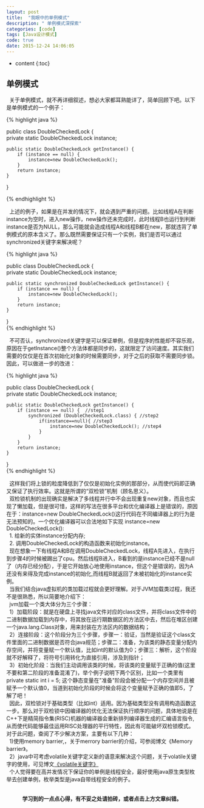 ```yaml
---
layout: post
title:  "我眼中的单例模式"
description: " 单例模式深探索"
categories: [code]
tags: [Java设计模式]
code: true
date: 2015-12-24 14:06:05
---
```


* content
{:toc}


## 单例模式
  &nbsp;&nbsp;关于单例模式，就不再详细叙述，想必大家都耳熟能详了，简单回顾下吧。以下是单例模式的一个例子：

{% highlight java %}  

public class DoubleCheckedLock {  
    private static DoubleCheckedLock instance;    

    public static DoubleCheckedLock getInstance() {    
        if (instance == null) {    
            instance=new DoubleCheckedLock();  
        }    
        return instance;    
    }    
}

{% endhighlight %}  
 
  &nbsp;&nbsp;上述的例子，如果是在并发的情况下，就会遇到严重的问题。比如线程A在判断instance为空时，进入new操作，new操作还未完成时，此时线程B也运行到判断instance是否为NULL，那么可能就会造成线程A和线程B都在new，那就违背了单例模式的原本含义了。那么既然需要保证只有一个实例，我们是否可以通过synchronized关键字来解决呢？

{% highlight java %}

public class DoubleCheckedLock {  
    private static DoubleCheckedLock instance;    
        
    public static synchronized DoubleCheckedLock getInstance() {    
        if (instance == null) {    
            instance=new DoubleCheckedLock();  
        }    
        return instance;    
    }    
}  
{% endhighlight %} 

  &nbsp;&nbsp;不可否认，synchronized关键字是可以保证单例，但是程序的性能却不容乐观，原因在于getInstance()整个方法体都是同步的，这就限定了访问速度。其实我们需要的仅仅是在首次初始化对象的时候需要同步，对于之后的获取不需要同步锁。因此，可以做进一步的改进：

{% highlight java %}

public class DoubleCheckedLock {  
    private static DoubleCheckedLock instance;    

    public static DoubleCheckedLock getInstance() {    
        if (instance == null) {  //step1  
            synchronized (DoubleCheckedLock.class) { //step2  
                if(instance==null){ //step3  
                    instance=new DoubleCheckedLock(); //step4  
                }  
            }  
        }    
        return instance;    
    }    
}  
{% endhighlight %}

  &nbsp;&nbsp;这样我们将上锁的粒度降低到了仅仅是初始化实例的那部分，从而使代码即正确又保证了执行效率。这就是所谓的“双检锁”机制（顾名思义）。<br/>
  &nbsp;&nbsp;双检锁机制的出现确实是解决了多线程并行中不会出现重复new对象，而且也实现了懒加载，但是很可惜，这样的写法在很多平台和优化编译器上是错误的，原因在于：instance=new DoubleCheckedLock()这行代码在不同编译器上的行为是无法预知的。一个优化编译器可以合法地如下实现 instance=new DoubleCheckedLock():<br/>
  &nbsp;&nbsp;1. 给新的实体instance分配内存;<br/>
  &nbsp;&nbsp;2. 调用DoubleCheckedLock的构造函数来初始化instance。<br/>
  &nbsp;&nbsp;现在想象一下有线程A和B在调用DoubleCheckedLock，线程A先进入，在执行到步骤4的时候被踢出了cpu。然后线程B进入，B看到的是instance已经不是null了（内存已经分配），于是它开始放心地使用instance，但这个是错误的，因为A还没有来得及完成instance的初始化,而线程B就返回了未被初始化的instance实例。<br/>
  &nbsp;&nbsp;当我们结合java虚拟机的类加载过程就会更好理解。对于JVM加载类过程，我还不是很熟悉，所以简要地介绍下：<br/>
  &nbsp;&nbsp;jvm加载一个类大体分为三个步骤：<br/>
  &nbsp;&nbsp;1）加载阶段：就是在硬盘上寻找java文件对应的class文件，并将class文件中的二进制数据加载到内存中，将其放在运行期数据区的方法区中去，然后在堆区创建一个java.lang.Class对象，用来封装在方法区内的数据结构；<br/>
  &nbsp;&nbsp;2）连接阶段：这个阶段分为三个步骤，步骤一：验证，当然是验证这个class文件里面的二进制数据是否符合java规范；步骤二：准备，为该类的静态变量分配内存空间，并将变量赋一个默认值，比如int的默认值为0；步骤三：解析，这个阶段就不好解释了，将符号引用转化为直接引用，涉及到指针；<br/>
  &nbsp;&nbsp;3）初始化阶段：当我们主动调用该类的时候，将该类的变量赋于正确的值(这里不要和第二阶段的准备混淆了)，举个例子说明下两个区别，比如一个类里有private static int i = 5; 这个静态变量在"准备"阶段会被分配一个内存空间并且被赋予一个默认值0，当道到初始化阶段的时候会将这个变量赋予正确的值即5，了解了吧！<br/>
  &nbsp;&nbsp;因此，双检锁对于基础类型（比如int）适用。因为基础类型没有调用构造函数这一步。那么对于双检锁中因编译器的优化无法保证执行顺序的问题，具体地说是在C++下是精简指令集(RISC)机器的编译器会重新排列编译器生成的汇编语言指令,从而使代码能够最佳运用RISC处理器的平行特性，因此有可能破坏双检锁模式。对于此问题，查阅了不少解决方案，主要有以下几种：<br/>
  &nbsp;&nbsp;1)使用memory barrier,，关于merrory barrier的介绍，可参阅博文《Memory barrier》。<br/>
  &nbsp;&nbsp;2）java中可考虑volatile关键字定义新的语意来解决这个问题，关于volatile关键字的使用，可见博文[《volatile关键字》](http://blog.csdn.net/maritimesun/article/details/7838838) <br/>
  &nbsp;&nbsp;个人觉得要在高并发情况下保证你的单例是线程安全，最好使用java原生类型枚举去创建单例，枚举类型是java自带线程安全的例子。

<br/>
<center><b>学习到的一点点心得，有不妥之处请拍砖，或者点击上方文章纠错。</b></center>
<script src="/analytics.js"></script>
